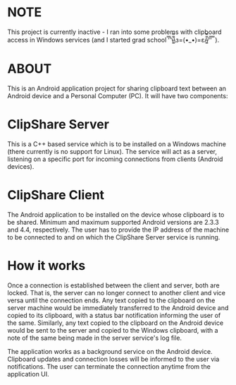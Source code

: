 # NOTE #
This project is currently inactive - I ran into some problems with clipboard access in Windows services (and I started grad school  ̿'̿'\̵͇̿̿\з=(•_•)=ε/̵͇̿̿/'̿'̿ ̿ ).

# ABOUT #

This is an Android application project for sharing clipboard text between an Android device and a Personal Computer (PC). It will have two components:

# ClipShare Server #

This is a C++ based service which is to be installed on a Windows machine (there currently is no support for Linux). The service will act as a server, listening on a specific port for incoming connections from clients (Android devices).

# ClipShare Client #

The Android application to be installed on the device whose clipboard is to be shared. Minimum and maximum supported Android versions are 2.3.3 and 4.4, respectively. The user has to provide the IP address of the machine to be connected to and on which the ClipShare Server service is running.


# How it works #

Once a connection is established between the client and server, both are locked. That is, the server can no longer connect to another client and vice versa until the connection ends.
Any text copied to the clipboard on the server machine would be immediately transferred to the Android device and copied to its clipboard, with a status bar notification informing the user of the same. Similarly, any text copied to the clipboard on the Android device would be sent to the server and copied to the Windows clipboard, with a note of the same being made in the server service's log file.

The application works as a background service on the Android device. Clipboard updates and connection losses will be informed to the user via notifications. The user can terminate the connection anytime from the application UI.
